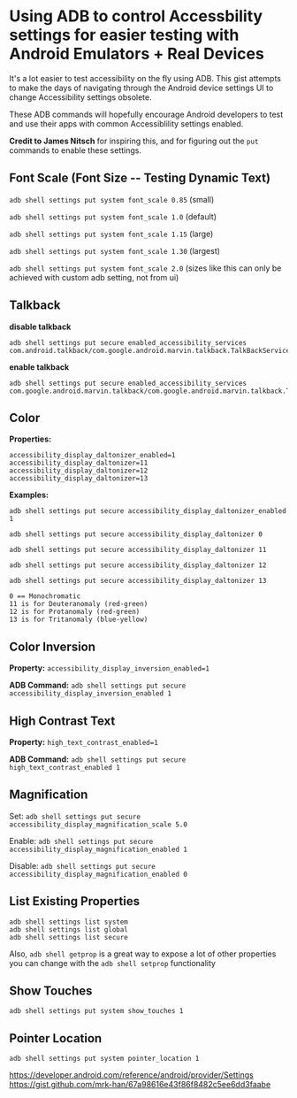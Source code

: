 # Using ADB to control Accessbility settings for easier testing with Android Emulators + Real Devices

It's a lot easier to test accessibility on the fly using ADB. This gist attempts to make the days of navigating through the Android device settings UI to change Accessibility settings obsolete.

These ADB commands will hopefully encourage Android developers to test and use their apps with common Accessiblility settings enabled.

**Credit to James Nitsch** for inspiring this, and for figuring out the `put` commands to enable these settings.

## Font Scale (Font Size -- Testing Dynamic Text)

`adb shell settings put system font_scale 0.85` (small)

`adb shell settings put system font_scale 1.0` (default)

`adb shell settings put system font_scale 1.15` (large)

`adb shell settings put system font_scale 1.30` (largest)

`adb shell settings put system font_scale 2.0` (sizes like this can only be achieved with custom adb setting, not from ui)

## Talkback

**disable talkback**

```
adb shell settings put secure enabled_accessibility_services com.android.talkback/com.google.android.marvin.talkback.TalkBackService
```

**enable talkback**

```
adb shell settings put secure enabled_accessibility_services com.google.android.marvin.talkback/com.google.android.marvin.talkback.TalkBackService
```

## Color

**Properties:**
```
accessibility_display_daltonizer_enabled=1
accessibility_display_daltonizer=11
accessibility_display_daltonizer=12
accessibility_display_daltonizer=13
```

**Examples:**

`adb shell settings put secure accessibility_display_daltonizer_enabled 1`

`adb shell settings put secure accessibility_display_daltonizer 0`

`adb shell settings put secure accessibility_display_daltonizer 11`

`adb shell settings put secure accessibility_display_daltonizer 12`

`adb shell settings put secure accessibility_display_daltonizer 13`

```
0 == Monochromatic
11 is for Deuteranomaly (red-green)
12 is for Protanomaly (red-green)
13 is for Tritanomaly (blue-yellow)
```

## Color Inversion

**Property:** `accessibility_display_inversion_enabled=1`

**ADB Command:** `adb shell settings put secure accessibility_display_inversion_enabled 1`

## High Contrast Text

**Property:** `high_text_contrast_enabled=1`

**ADB Command:** `adb shell settings put secure high_text_contrast_enabled 1`

## Magnification

Set: `adb shell settings put secure accessibility_display_magnification_scale 5.0`

Enable: `adb shell settings put secure accessibility_display_magnification_enabled 1`

Disable: `adb shell settings put secure accessibility_display_magnification_enabled 0`

## List Existing Properties

```
adb shell settings list system
adb shell settings list global
adb shell settings list secure
```

Also, `adb shell getprop` is a great way to expose a lot of other properties you can change with the `adb shell setprop` functionality


## Show Touches

`adb shell settings put system show_touches 1`

## Pointer Location

`adb shell settings put system pointer_location 1`

https://developer.android.com/reference/android/provider/Settings
https://gist.github.com/mrk-han/67a98616e43f86f8482c5ee6dd3faabe
